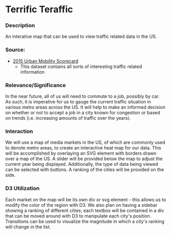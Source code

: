# Terrific Teraffic

### Description

An interative map that can be used to view traffic related data in the US. 

### Source:
* [2015 Urban Mobility Scorecard](https://mobility.tamu.edu/ums/)
  * This dataset contains all sorts of interesting traffic related information

### Relevance/Significance

In the near future, all of us will need to commute to a job, possibly by car. As such, it is imperative for us to gauge the current traffic situation in various metro areas across the US. It will help to make an informed decision on whether or not to accept a job in a city known for congestion or based on trends (i.e. increasing amounts of traffic over the years).

### Interaction

We will use a map of media markets in the US, of which are commonly used to denote metro areas, to create an interactive heat map for our data. This will be accomplished by overlaying an SVG element with borders drawn over a map of the US. A slider will be provided below the map to adjust the current year being displayed. Additionally, the type of data being viewed can be selected with buttons. A ranking of the cities will be provided on the side.

### D3 Utilization

Each market on the map will be its own div or svg element - this allows us to modify the color of the region with D3. We also plan on having a sidebar showing a ranking of different cities; each textbox will be contained in a div that can be moved around with D3 to manipulate each city's position. Transitions can be used to visualize the magnitude in which a city's ranking will change in the list.
